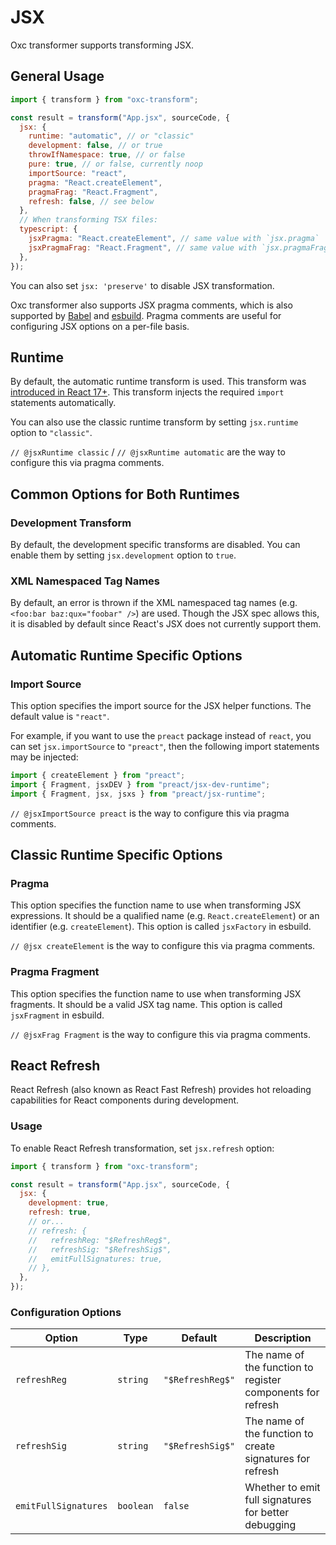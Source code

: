 # JSX

Oxc transformer supports transforming JSX.

## General Usage

```js
import { transform } from "oxc-transform";

const result = transform("App.jsx", sourceCode, {
  jsx: {
    runtime: "automatic", // or "classic"
    development: false, // or true
    throwIfNamespace: true, // or false
    pure: true, // or false, currently noop
    importSource: "react",
    pragma: "React.createElement",
    pragmaFrag: "React.Fragment",
    refresh: false, // see below
  },
  // When transforming TSX files:
  typescript: {
    jsxPragma: "React.createElement", // same value with `jsx.pragma`
    jsxPragmaFrag: "React.Fragment", // same value with `jsx.pragmaFrag`
  },
});
```

You can also set `jsx: 'preserve'` to disable JSX transformation.

Oxc transformer also supports JSX pragma comments, which is also supported by [Babel](https://babeljs.io/docs/babel-preset-react/) and [esbuild](https://esbuild.github.io/api/#jsx). Pragma comments are useful for configuring JSX options on a per-file basis.

## Runtime

By default, the automatic runtime transform is used. This transform was [introduced in React 17+](https://legacy.reactjs.org/blog/2020/09/22/introducing-the-new-jsx-transform.html). This transform injects the required `import` statements automatically.

You can also use the classic runtime transform by setting `jsx.runtime` option to `"classic"`.

`// @jsxRuntime classic` / `// @jsxRuntime automatic` are the way to configure this via pragma comments.

## Common Options for Both Runtimes

### Development Transform

By default, the development specific transforms are disabled. You can enable them by setting `jsx.development` option to `true`.

### XML Namespaced Tag Names

By default, an error is thrown if the XML namespaced tag names (e.g. `<foo:bar baz:qux="foobar" />`) are used. Though the JSX spec allows this, it is disabled by default since React's JSX does not currently support them.

## Automatic Runtime Specific Options

### Import Source

This option specifies the import source for the JSX helper functions. The default value is `"react"`.

For example, if you want to use the `preact` package instead of `react`, you can set `jsx.importSource` to `"preact"`, then the following import statements may be injected:

```js
import { createElement } from "preact";
import { Fragment, jsxDEV } from "preact/jsx-dev-runtime";
import { Fragment, jsx, jsxs } from "preact/jsx-runtime";
```

`// @jsxImportSource preact` is the way to configure this via pragma comments.

## Classic Runtime Specific Options

### Pragma

This option specifies the function name to use when transforming JSX expressions. It should be a qualified name (e.g. `React.createElement`) or an identifier (e.g. `createElement`). This option is called `jsxFactory` in esbuild.

`// @jsx createElement` is the way to configure this via pragma comments.

### Pragma Fragment

This option specifies the function name to use when transforming JSX fragments. It should be a valid JSX tag name. This option is called `jsxFragment` in esbuild.

`// @jsxFrag Fragment` is the way to configure this via pragma comments.

## React Refresh

React Refresh (also known as React Fast Refresh) provides hot reloading capabilities for React components during development.

### Usage

To enable React Refresh transformation, set `jsx.refresh` option:

```javascript
import { transform } from "oxc-transform";

const result = transform("App.jsx", sourceCode, {
  jsx: {
    development: true,
    refresh: true,
    // or...
    // refresh: {
    //   refreshReg: "$RefreshReg$",
    //   refreshSig: "$RefreshSig$",
    //   emitFullSignatures: true,
    // },
  },
});
```

### Configuration Options

| Option               | Type      | Default          | Description                                                 |
| -------------------- | --------- | ---------------- | ----------------------------------------------------------- |
| `refreshReg`         | `string`  | `"$RefreshReg$"` | The name of the function to register components for refresh |
| `refreshSig`         | `string`  | `"$RefreshSig$"` | The name of the function to create signatures for refresh   |
| `emitFullSignatures` | `boolean` | `false`          | Whether to emit full signatures for better debugging        |

